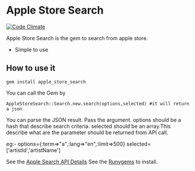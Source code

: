 # Apple Store Search #
[![Code Climate](https://codeclimate.com/badge.png)](https://codeclimate.com/github/shamithc/Apple_store_search)


Apple Store Search is the gem to search from apple store.

  * Simple to use
   
## How to use it ##

    gem install apple_store_search

You can call the Gem by 

    AppleStoreSearch::Search.new.search(options,selected) #it will return a json 

You can parse the JSON result. Pass the argument. options should be a hash that describe search criteria.
selected should be an array.This describe what are the parameter should be returned from API call.    

eg:-
    options={:term=>"a",:lang=>"en",:limit=>500}
    selected=['artistId','artistName']
   

See the [Apple Search API Details](http://www.apple.com/itunes/affiliates/resources/documentation/itunes-store-web-service-search-api.html)
See the [Runygems](https://rubygems.org/gems/apple_store_search) to install.
